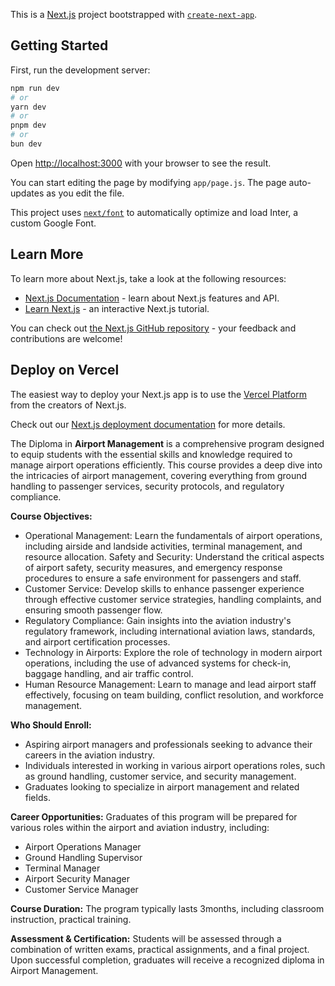 This is a [Next.js](https://nextjs.org/) project bootstrapped with [`create-next-app`](https://github.com/vercel/next.js/tree/canary/packages/create-next-app).

## Getting Started

First, run the development server:

```bash
npm run dev
# or
yarn dev
# or
pnpm dev
# or
bun dev
```

Open [http://localhost:3000](http://localhost:3000) with your browser to see the result.

You can start editing the page by modifying `app/page.js`. The page auto-updates as you edit the file.

This project uses [`next/font`](https://nextjs.org/docs/basic-features/font-optimization) to automatically optimize and load Inter, a custom Google Font.

## Learn More

To learn more about Next.js, take a look at the following resources:

- [Next.js Documentation](https://nextjs.org/docs) - learn about Next.js features and API.
- [Learn Next.js](https://nextjs.org/learn) - an interactive Next.js tutorial.

You can check out [the Next.js GitHub repository](https://github.com/vercel/next.js/) - your feedback and contributions are welcome!

## Deploy on Vercel

The easiest way to deploy your Next.js app is to use the [Vercel Platform](https://vercel.com/new?utm_medium=default-template&filter=next.js&utm_source=create-next-app&utm_campaign=create-next-app-readme) from the creators of Next.js.

Check out our [Next.js deployment documentation](https://nextjs.org/docs/deployment) for more details.




The Diploma in **Airport Management** is a comprehensive program designed to equip students with the essential skills and knowledge required to manage airport operations efficiently. This course provides a deep dive into the intricacies of airport management, covering everything from ground handling to passenger services, security protocols, and regulatory compliance.

**Course Objectives:**
- Operational Management: Learn the fundamentals of airport operations, including airside and landside activities, terminal management, and resource allocation.
Safety and Security: Understand the critical aspects of airport safety, security measures, and emergency response procedures to ensure a safe environment for passengers and staff.
- Customer Service: Develop skills to enhance passenger experience through effective customer service strategies, handling complaints, and ensuring smooth passenger flow.
- Regulatory Compliance: Gain insights into the aviation industry's regulatory framework, including international aviation laws, standards, and airport certification processes.
- Technology in Airports: Explore the role of technology in modern airport operations, including the use of advanced systems for check-in, baggage handling, and air traffic control.
- Human Resource Management: Learn to manage and lead airport staff effectively, focusing on team building, conflict resolution, and workforce management.

**Who Should Enroll:**
- Aspiring airport managers and professionals seeking to advance their careers in the aviation industry.
- Individuals interested in working in various airport operations roles, such as ground handling, customer service, and security management.
- Graduates looking to specialize in airport management and related fields.

**Career Opportunities:**
Graduates of this program will be prepared for various roles within the airport and aviation industry, including:

- Airport Operations Manager
- Ground Handling Supervisor
- Terminal Manager
- Airport Security Manager
- Customer Service Manager

**Course Duration:**
The program typically lasts 3months, including classroom instruction, practical training.

**Assessment & Certification:**
Students will be assessed through a combination of written exams, practical assignments, and a final project. Upon successful completion, graduates will receive a recognized diploma in Airport Management.